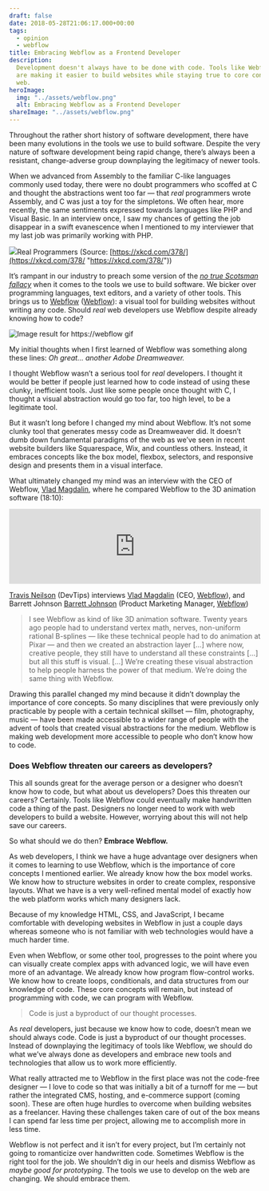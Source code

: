 ```yaml
---
draft: false
date: 2018-05-28T21:06:17.000+00:00
tags:
  - opinion
  - webflow
title: Embracing Webflow as a Frontend Developer
description:
  Development doesn't always have to be done with code. Tools like Webflow
  are making it easier to build websites while staying true to core concepts of the
  web.
heroImage:
  img: "../assets/webflow.png"
  alt: Embracing Webflow as a Frontend Developer
shareImage: "../assets/webflow.png"
---
```


Throughout the rather short history of software development, there have been many evolutions in the tools we use to build software. Despite the very nature of software development being rapid change, there’s always been a resistant, change-adverse group downplaying the legitimacy of newer tools.

When we advanced from Assembly to the familiar C-like languages commonly used today, there were no doubt programmers who scoffed at C and thought the abstractions went too far — that _real_ programmers wrote Assembly, and C was just a toy for the simpletons. We often hear, more recently, the same sentiments expressed towards languages like PHP and Visual Basic. In an interview once, I saw my chances of getting the job disappear in a swift evanescence when I mentioned to my interviewer that my last job was primarily working with PHP.

![](https://cdn-images-1.medium.com/max/1600/1*6O2fiWWJy7Ban_oF5AJejg.png)Real Programmers (Source: [https://xkcd.com/378/](https://xkcd.com/378/ "https://xkcd.com/378/"))

It’s rampant in our industry to preach some version of the [_no true Scotsman fallacy_](https://en.wikipedia.org/wiki/No_true_Scotsman) when it comes to the tools we use to build software. We bicker over programming languages, text editors, and a variety of other tools. This brings us to [Webflow](https://webflow.com/) ([Webflow](https://medium.com/u/7b97144ce98b)): a visual tool for building websites without writing any code. Should _real_ web developers use Webflow despite already knowing how to code?

![Image result for https://webflow gif](https://assets-global.website-files.com/583347ca8f6c7ee058111b55/583347ca8f6c7ee0581121ee_image03.gif)

My initial thoughts when I first learned of Webflow was something along these lines: _Oh great… another Adobe Dreamweaver._

I thought Webflow wasn’t a serious tool for _real_ developers. I thought it would be better if people just learned how to code instead of using these clunky, inefficient tools. Just like some people once thought with C, I thought a visual abstraction would go too far, too high level, to be a legitimate tool.

But it wasn’t long before I changed my mind about Webflow. It’s not some clunky tool that generates messy code as Dreamweaver did. It doesn’t dumb down fundamental paradigms of the web as we’ve seen in recent website builders like Squarespace, Wix, and countless others. Instead, it embraces concepts like the box model, flexbox, selectors, and responsive design and presents them in a visual interface.

What ultimately changed my mind was an interview with the CEO of Webflow, [Vlad Magdalin](https://medium.com/u/5f28bafcf84b), where he compared Webflow to the 3D animation software (18:10):

<iframe width="100%" src="https://www.youtube.com/embed/v1bLB1HHIfM" frameborder="0" allow="accelerometer; autoplay; encrypted-media; gyroscope; picture-in-picture" allowfullscreen></iframe>

[Travis Neilson](https://medium.com/u/40defe147409) (DevTips) interviews [Vlad Magdalin](https://medium.com/u/5f28bafcf84b) (CEO, [Webflow](https://medium.com/u/7b97144ce98b)), and Barrett Johnson [Barrett Johnson](https://medium.com/u/1365e5bd85de) (Product Marketing Manager, [Webflow](https://medium.com/u/7b97144ce98b))

> I see Webflow as kind of like 3D animation software. Twenty years ago people had to understand vertex math, nerves, non-uniform rational B-splines — like these technical people had to do animation at Pixar — and then we created an abstraction layer \[…\] where now, creative people, they still have to understand all these constraints \[…\] but all this stuff is visual. \[…\] We’re creating these visual abstraction to help people harness the power of that medium. We’re doing the same thing with Webflow.

Drawing this parallel changed my mind because it didn’t downplay the importance of core concepts. So many disciplines that were previously only practicable by people with a certain technical skillset — film, photography, music — have been made accessible to a wider range of people with the advent of tools that created visual abstractions for the medium. Webflow is making web development more accessible to people who don’t know how to code.

### Does Webflow threaten our careers as developers?

This all sounds great for the average person or a designer who doesn’t know how to code, but what about us developers? Does this threaten our careers? Certainly. Tools like Webflow could eventually make handwritten code a thing of the past. Designers no longer need to work with web developers to build a website. However, worrying about this will not help save our careers.

So what should we do then? **Embrace Webflow.**

As web developers, I think we have a huge advantage over designers when it comes to learning to use Webflow, which is the importance of core concepts I mentioned earlier. We already know how the box model works. We know how to structure websites in order to create complex, responsive layouts. What we have is a very well-refined mental model of exactly how the web platform works which many designers lack.

Because of my knowledge HTML, CSS, and JavaScript, I became comfortable with developing websites in Webflow in just a couple days whereas someone who is not familiar with web technologies would have a much harder time.

Even when Webflow, or some other tool, progresses to the point where you can visually create complex apps with advanced logic, we will have even more of an advantage. We already know how program flow-control works. We know how to create loops, conditionals, and data structures from our knowledge of code. These core concepts will remain, but instead of programming with code, we can program with Webflow.

> Code is just a byproduct of our thought processes.

As _real_ developers, just because we know how to code, doesn’t mean we should always code. Code is just a byproduct of our thought processes. Instead of downplaying the legitimacy of tools like Webflow, we should do what we’ve always done as developers and embrace new tools and technologies that allow us to work more efficiently.

What really attracted me to Webflow in the first place was not the code-free designer — I love to code so that was initially a bit of a turnoff for me — but rather the integrated CMS, hosting, and e-commerce support (coming soon). These are often huge hurdles to overcome when building websites as a freelancer. Having these challenges taken care of out of the box means I can spend far less time per project, allowing me to accomplish more in less time.

Webflow is not perfect and it isn’t for every project, but I’m certainly not going to romanticize over handwritten code. Sometimes Webflow is the right tool for the job. We shouldn’t dig in our heels and dismiss Webflow as _maybe good for prototyping_. The tools we use to develop on the web are changing. We should embrace them.
